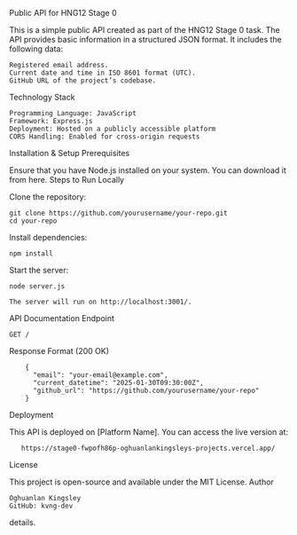 Public API for HNG12 Stage 0

This is a simple public API created as part of the HNG12 Stage 0 task. The API provides basic information in a structured JSON format. It includes the following data:

    Registered email address.
    Current date and time in ISO 8601 format (UTC).
    GitHub URL of the project’s codebase.

Technology Stack

    Programming Language: JavaScript
    Framework: Express.js
    Deployment: Hosted on a publicly accessible platform
    CORS Handling: Enabled for cross-origin requests

Installation & Setup
Prerequisites

Ensure that you have Node.js installed on your system. You can download it from here.
Steps to Run Locally

Clone the repository:

    git clone https://github.com/yourusername/your-repo.git
    cd your-repo

Install dependencies:

    npm install

Start the server:

    node server.js

    The server will run on http://localhost:3001/.

API Documentation
Endpoint

    GET /

Response Format (200 OK)

        {
          "email": "your-email@example.com",
          "current_datetime": "2025-01-30T09:30:00Z",
          "github_url": "https://github.com/yourusername/your-repo"
        }

Deployment

This API is deployed on [Platform Name]. You can access the live version at:

       https://stage0-fwpofh86p-oghuanlankingsleys-projects.vercel.app/

License

This project is open-source and available under the MIT License.
Author

    Oghuanlan Kingsley
    GitHub: kvng-dev

details.
